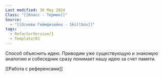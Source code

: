 ```yaml
---
Last modified: 30 May 2024
Class: "[[Класс - Термин]]"
Source:
  - "[[Основы Геймдизайна - Skillbox]]"
tags:
  - RefactorVersion/1
  - Template/01
---
```

Способ объяснить идею. 
Приводим уже существующую и знакомую аналогию и собеседник сразу понимает нашу идею за счет памяти.

[[Работа с референсами]]
